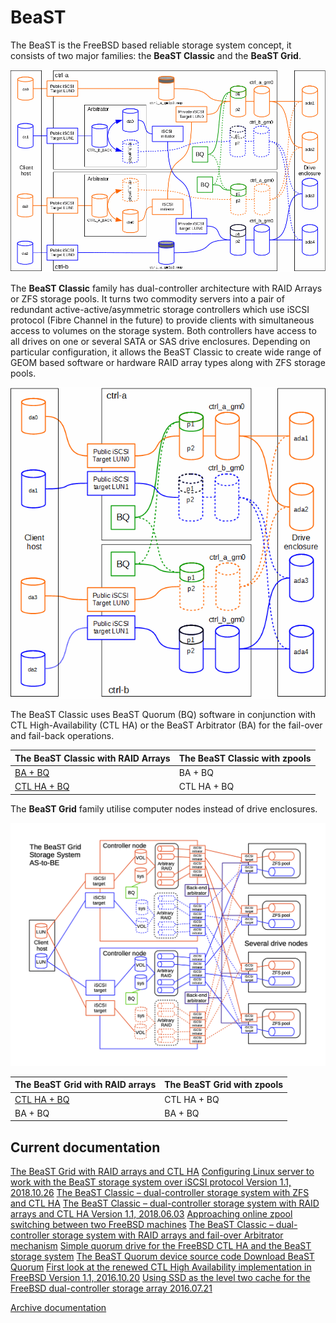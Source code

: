# BeaST

The BeaST is the FreeBSD based reliable storage system concept, it consists of two major families: the **BeaST Classic** and the **BeaST Grid**.

![the_beast_classic_raid_arbitrator](media/the_beast_classic_raid_arbitrator.gif)

The **BeaST Classic** family has dual-controller architecture with RAID Arrays or ZFS storage pools. It turns two commodity servers into a pair of redundant active-active/asymmetric storage controllers which use iSCSI protocol (Fibre Channel in the future) to provide clients with simultaneous access to volumes on the storage system. Both controllers have access to all drives on one or several SATA or SAS drive enclosures. Depending on particular configuration, it allows the BeaST Classic to create wide range of GEOM based software or hardware RAID array types along with ZFS storage pools.

![the_beast_classic_raid_ctlha_bq](media/the_beast_classic_raid_ctlha_bq.gif)

The BeaST Classic uses BeaST Quorum (BQ) software in conjunction with CTL High-Availability (CTL HA) or the BeaST Arbitrator (BA) for the fail-over and fail-back operations.

| The BeaST Classic with RAID Arrays                                   | The BeaST Classic with zpools |
| -------------------------------------------------------------------- | ----------------------------- |
| [BA + BQ](documentation/the_beast_classic_raid_ba_bq-1-1.pdf)        | BA + BQ                       |
| [CTL HA + BQ](documentation/the_beast_classic_raid_ctlha_bq-1-1.pdf) | CTL HA + BQ                   |


The **BeaST Grid** family utilise computer nodes instead of drive enclosures.

![beast_grid_raid_ctlha_as-to-be](media/beast_grid_raid_ctlha_as-to-be.png)

| The BeaST Grid with RAID arrays                               | The BeaST Grid with zpools |
| --------------------------------------------------------------| -------------------------- |
| [CTL HA + BQ](documentation/the_beast_grid_raid_ctlha_bq.pdf) | CTL HA + BQ                |
| BA + BQ                                                       | BA + BQ                    |

## Current documentation

[The BeaST Grid with RAID arrays and CTL HA](documentation/the_beast_grid_raid_ctlha_bq.pdf)
[Configuring Linux server to work with the BeaST storage system over iSCSI protocol Version 1.1, 2018.10.26](documentation/configuring-linux-server-to-work-with-the-beast-storage-system-over-iscsi-protocol_1-1.pdf)
[The BeaST Classic – dual-controller storage system with ZFS and CTL HA](documentation/the_beast_classic_zfs_ctlha_bq-szfs_1-1.pdf)
[The BeaST Classic – dual-controller storage system with RAID arrays and CTL HA Version 1.1, 2018.06.03](documentation/the_beast_classic_raid_ctlha_bq-1-1.pdf)
[Approaching online zpool switching between two FreeBSD machines](documentation/approaching-online-zpool-switching-between-two-freebsd-machines_1-1.pdf)
[The BeaST Classic – dual-controller storage system with RAID arrays and fail-over Arbitrator mechanism](documentation/the_beast_classic_raid_ba_bq-1-1.pdf)
[Simple quorum drive for the FreeBSD CTL HA and the BeaST storage system](documentation/simple-quorum-drive-for-the-freebsd-ctl-ha-and-the-beast-storage-system.pdf)
[The BeaST Quorum device source code Download BeaST Quorum](documentation/)
[First look at the renewed CTL High Availability implementation in FreeBSD Version 1.1, 2016.10.20](documentation/first-look-at-the-renewed-ctl-high-availability-implementation-in-freebsd-v1-1.pdf)
[Using SSD as the level two cache for the FreeBSD dual-controller storage array 2016.07.21](documentation/using-ssd-as-the-level-two-cache-for-the-freebsd-dual-controller-storage-array.pdf)

[Archive documentation](documentation/archive)
